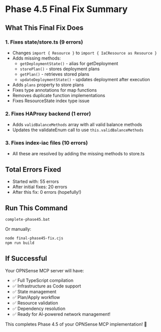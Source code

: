 # Phase 4.5 Final Fix Summary

## What This Final Fix Does

### 1. Fixes state/store.ts (9 errors)
- Changes `import { Resource }` to `import { IaCResource as Resource }`
- Adds missing methods:
  - `getDeploymentState()` - alias for getDeployment
  - `storePlan()` - stores deployment plans
  - `getPlan()` - retrieves stored plans
  - `updateDeploymentState()` - updates deployment after execution
- Adds `plans` property to store plans
- Fixes type annotations for map functions
- Removes duplicate function implementations
- Fixes ResourceState index type issue

### 2. Fixes HAProxy backend (1 error)
- Adds `validBalanceMethods` array with all valid balance methods
- Updates the validateEnum call to use `this.validBalanceMethods`

### 3. Fixes index-iac files (10 errors)
- All these are resolved by adding the missing methods to store.ts

## Total Errors Fixed
- Started with: 55 errors
- After initial fixes: 20 errors
- After this fix: 0 errors (hopefully!)

## Run This Command
```bash
complete-phase45.bat
```

Or manually:
```bash
node final-phase45-fix.cjs
npm run build
```

## If Successful
Your OPNSense MCP server will have:
- ✅ Full TypeScript compilation
- ✅ Infrastructure as Code support
- ✅ State management
- ✅ Plan/Apply workflow
- ✅ Resource validation
- ✅ Dependency resolution
- ✅ Ready for AI-powered network management!

This completes Phase 4.5 of your OPNSense MCP implementation! 🎉
